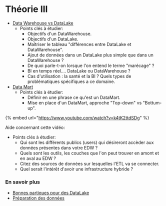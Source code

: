 # Théorie III

* [Data Warehouse vs DataLake](https://www.talend.com/fr/resources/data-lake-vs-data-warehouse/)
  * Points clés à étudier:
    * Objectifs d'un DataWarehouse.
    * Objectifs d'un DataLake.
    * Maîtriser le tableau "différences entre DataLake et DataWarehouse".
    * Ajout de données dans un DataLake plus simple que dans un DataWarehouse ?
    * De quoi parle-t-on lorsque l'on entend le terme "marécage" ?
    * BI en temps réel.... DataLake ou DataWarehouse ?
    * Cas d'utilisation : la santé et la BI ? Quels types de problématiques spécifiques a ce domaine.
* [Data Mart](https://www.oracle.com/fr/database/data-mart-definition.html)
  * Points clés à étudier:
    * Définir en une phrase ce qu'est un DataMart.
    * Mise en place d'un DataMart, approche "Top-down" vs "Bottum-up".

{% embed url="https://www.youtube.com/watch?v=k4tK2ttdSDg" %}

Aide concernant cette vidéo:

* Points clés à étudier:
  * Qui sont les différents publics (users) qui désireront accèder aux données présentes dans votre EDW ?
  * Quels sont les outils, les couches que l'on peut trouver en amont et en aval au EDW ?
  * Citez des sources de données sur lesquelles l'ETL va se connecter.
  * Quel serait l'intérêt d'avoir une infrastructure hybride ?

### En savoir plus

* [Bonnes partiques pour des DataLake](https://www.cartelis.com/blog/data-lake-definition-enjeux/)
* [Préparation des données](https://www.talend.com/fr/resources/what-is-data-preparation/)

